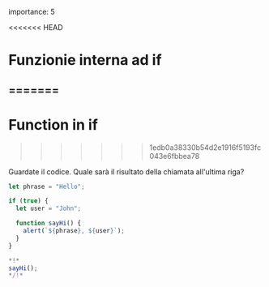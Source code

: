 importance: 5

<<<<<<< HEAD
# Funzionie interna ad if
=======
---
# Function in if
>>>>>>> 1edb0a38330b54d2e1916f5193fc043e6fbbea78

Guardate il codice. Quale sarà il risultato della chiamata all'ultima riga?

```js run
let phrase = "Hello";

if (true) {
  let user = "John";

  function sayHi() {
    alert(`${phrase}, ${user}`);
  }
}

*!*
sayHi();
*/!*
```
